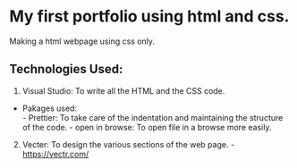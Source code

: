 
# My first portfolio using html and css.

Making a html webpage using css only.

## Technologies Used:



 1. Visual Studio: To write all the HTML and the CSS code.
 - Pakages used:	 			
					 - Prettier: To take care of the indentation and maintaining the structure of the code.
					 - open in browse: To open file in a browse more easily.

2. Vecter:       To design the various sections of the web page.
			- https://vectr.com/

<!--stackedit_data:
eyJoaXN0b3J5IjpbLTQ2MzQ2OTc4MywtMjA5NDAxMjgzNF19
-->